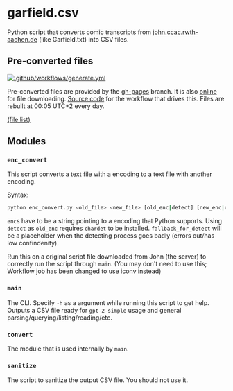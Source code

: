 # garfield.csv
Python script that converts comic transcripts from [john.ccac.rwth-aachen.de](http://john.ccac.rwth-aachen.de:8000/ftp/dilbert/) (like Garfield.txt) into CSV files.

## Pre-converted files
[![.github/workflows/generate.yml](https://github.com/Dobby233Liu/garfield.csv/actions/workflows/generate.yml/badge.svg)](https://github.com/Dobby233Liu/garfield.csv/actions/workflows/generate.yml)

Pre-converted files are provided by the [gh-pages](https://github.com/Dobby233Liu/garfield.csv/tree/gh-pages) branch. It is also [online](https://dobby233liu.github.io/garfield.csv/) for file downloading. [Source code](.github/workflows/generate.yml) for the workflow that drives this. Files are rebuilt at 00:05 UTC+2 every day.

[(file list)](https://github.com/Dobby233Liu/garfield.csv/tree/gh-pages)

## Modules

### `enc_convert`
This script converts a text file with a encoding to a text file with another encoding.

Syntax:
```bash
python enc_convert.py <old_file> <new_file> [old_enc|detect] [new_enc|utf-8] [fallback_for_detect|ISO-8859-1]
```
`enc`s have to be a string pointing to a encoding that Python supports.
Using `detect` as `old_enc` requires `chardet` to be installed.
`fallback_for_detect` will be a placeholder when the detecting process goes badly (errors out/has low confindenity).

Run this on a original script file downloaded from John (the server) to correctly run the script through `main`.
(You may don't need to use this; Workflow job has been changed to use iconv instead)

### `main`
The CLI. Specify `-h` as a argument while running this script to get help.
Outputs a CSV file ready for `gpt-2-simple` usage and general parsing/querying/listing/reading/etc.

### `convert`
The module that is used internally by `main`.

### `sanitize`
The script to sanitize the output CSV file. You should not use it.

